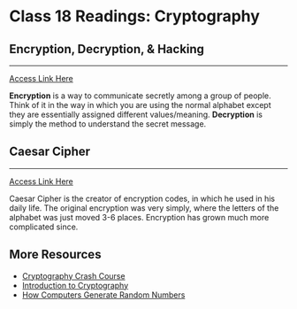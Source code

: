 # Class 18 Readings: Cryptography

## Encryption, Decryption, & Hacking

___
[Access Link Here](https://www.khanacademy.org/computing/computers-and-internet/xcae6f4a7ff015e7d:online-data-security/xcae6f4a7ff015e7d:data-encryption-techniques/a/encryption-decryption-and-code-cracking)

**Encryption** is a way to communicate secretly among a group of people. Think of it in the way in which you are using the normal alphabet except they are essentially assigned different values/meaning. **Decryption** is simply the method to understand the secret message.  

## Caesar Cipher

___
[Access Link Here](https://en.wikipedia.org/wiki/Caesar_cipher)  

Caesar Cipher is the creator of encryption codes, in which he used in his daily life. The original encryption was very simply, where the letters of the alphabet was just moved 3-6 places. Encryption has grown much more complicated since. 

## More Resources  

- [Cryptography Crash Course](https://www.youtube.com/watch?v=jhXCTbFnK8o)
- [Introduction to Cryptography](https://thebestvpn.com/cryptography/)
- [How Computers Generate Random Numbers](https://www.howtogeek.com/183051/htg-explains-how-computers-generate-random-numbers/)
